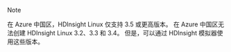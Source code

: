 > [!NOTE]
> 在 Azure 中国区，HDInsight Linux 仅支持 3.5 或更高版本。 在 Azure 中国区无法创建 HDInsight Linux 3.2、3.3 和 3.4。 但是，可以通过 HDInsight 模拟器使用这些版本。